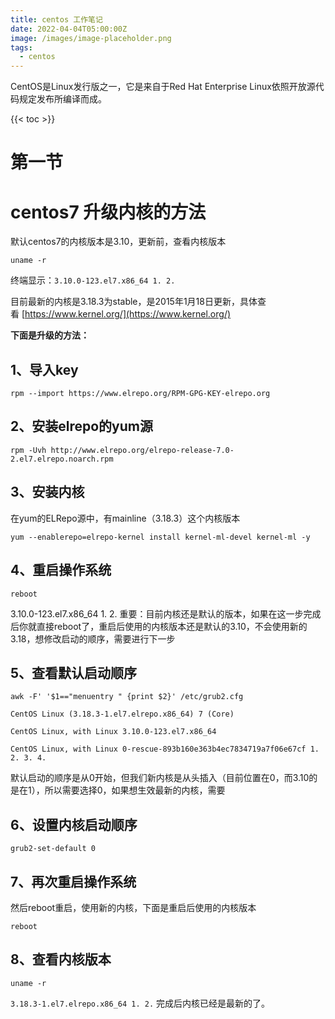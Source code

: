 ```yaml
---
title: centos 工作笔记
date: 2022-04-04T05:00:00Z
image: /images/image-placeholder.png
tags:
  - centos
---
```

CentOS是Linux发行版之一，它是来自于Red Hat Enterprise Linux依照开放源代码规定发布所编译而成。

<!--more-->

{{< toc >}}

# 第一节 
# centos7 升级内核的方法

默认centos7的内核版本是3.10，更新前，查看内核版本


```
uname -r
```

终端显示：`3.10.0-123.el7.x86_64 1. 2.`

目前最新的内核是3.18.3为stable，是2015年1月18日更新，具体查看 [https://www.kernel.org/](https://www.kernel.org/)

**下面是升级的方法：**

## 1、导入key



```shell
rpm --import https://www.elrepo.org/RPM-GPG-KEY-elrepo.org
```

## 2、安装elrepo的yum源



```shell
rpm -Uvh http://www.elrepo.org/elrepo-release-7.0-2.el7.elrepo.noarch.rpm
```

## 3、安装内核

在yum的ELRepo源中，有mainline（3.18.3）这个内核版本


```shell
yum --enablerepo=elrepo-kernel install kernel-ml-devel kernel-ml -y
```

## 4、重启操作系统



```shell
reboot
```


3.10.0-123.el7.x86_64 1. 2. 重要：目前内核还是默认的版本，如果在这一步完成后你就直接reboot了，重启后使用的内核版本还是默认的3.10，不会使用新的3.18，想修改启动的顺序，需要进行下一步

## 5、查看默认启动顺序



```shell
awk -F' '$1=="menuentry " {print $2}' /etc/grub2.cfg
```

`CentOS Linux (3.18.3-1.el7.elrepo.x86_64) 7 (Core)`

`CentOS Linux, with Linux 3.10.0-123.el7.x86_64`

`CentOS Linux, with Linux 0-rescue-893b160e363b4ec7834719a7f06e67cf 1. 2. 3. 4.`

默认启动的顺序是从0开始，但我们新内核是从头插入（目前位置在0，而3.10的是在1），所以需要选择0，如果想生效最新的内核，需要

## 6、设置内核启动顺序



```shell
grub2-set-default 0
```

## 7、再次重启操作系统

然后reboot重启，使用新的内核，下面是重启后使用的内核版本



```shell
reboot
```

## 8、查看内核版本



```shell
uname -r
```

`3.18.3-1.el7.elrepo.x86_64 1. 2.` 完成后内核已经是最新的了。
